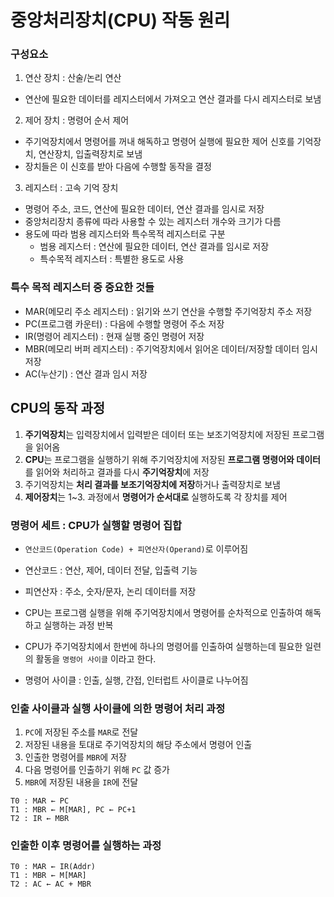 # 중앙처리장치(CPU) 작동 원리

### 구성요소

1. 연산 장치 : 산술/논리 연산


- 연산에 필요한 데이터를 레지스터에서 가져오고 연산 결과를 다시 레지스터로 보냄

2. 제어 장치 : 명령어 순서 제어 

- 주기억장치에서 명령어를 꺼내 해독하고 명령어 실행에 필요한 제어 신호를 기억장치, 연산장치, 입출력장치로 보냄
- 장치들은 이 신호를 받아 다음에 수행할 동작을 결정

3. 레지스터 : 고속 기억 장치

- 명령어 주소, 코드, 연산에 필요한 데이터, 연산 결과를 임시로 저장
- 중앙처리장치 종류에 따라 사용할 수 있는 레지스터 개수와 크기가 다름
- 용도에 따라 범용 레지스터와 특수목적 레지스터로 구분
  - 범용 레지스터 : 연산에 필요한 데이터, 연산 결과를 임시로 저장
  - 특수목적 레지스터 : 특별한 용도로 사용
  
  
### 특수 목적 레지스터 중 중요한 것들

- MAR(메모리 주소 레지스터) : 읽기와 쓰기 연산을 수행할 주기억장치 주소 저장
- PC(프로그램 카운터) : 다음에 수행할 명령어 주소 저장
- IR(명령어 레지스터) : 현재 실행 중인 명령어 저장
- MBR(메모리 버퍼 레지스터) : 주기억장치에서 읽어온 데이터/저장할 데이터 임시 저장
- AC(누산기) : 연산 결과 임시 저장

## CPU의 동작 과정

1. **주기억장치**는 입력장치에서 입력받은 데이터 또는 보조기억장치에 저장된 프로그램을 읽어옴
2. **CPU**는 프로그램을 실행하기 위해 주기억장치에 저장된 **프로그램 명령어와 데이터**를 읽어와
처리하고 결과를 다시 **주기억장치**에 저장
3. 주기억장치는 **처리 결과를 보조기억장치에 저장**하거나 출력장치로 보냄
4. **제어장치**는 1~3. 과정에서 **명령어가 순서대로** 실행하도록 각 장치를 제어


### 명령어 세트 : CPU가 실행할 명령어 집합
- ``연산코드(Operation Code) + 피연산자(Operand)``로 이루어짐
- 연산코드 : 연산, 제어, 데이터 전달, 입출력 기능
- 피연산자 : 주소, 숫자/문자, 논리 데이터를 저장

- CPU는 프로그램 실행을 위해 주기억장치에서 명령어를 순차적으로 인출하여 해독하고 실행하는 과정 반복
- CPU가 주기억장치에서 한번에 하나의 명령어를 인출하여 실행하는데 필요한 일련의 활동을
``명령어 사이클`` 이라고 한다.
- 명령어 사이클 : 인출, 실행, 간접, 인터럽트 사이클로 나누어짐

### 인출 사이클과 실행 사이클에 의한 명령어 처리 과정

1. ``PC``에 저장된 주소를 ``MAR``로 전달
2. 저장된 내용을 토대로 주기억장치의 해당 주소에서 명령어 인출
3. 인출한 명령어를 ``MBR``에 저장
4. 다음 명령어를 인출하기 위해 ``PC`` 값 증가
5. ``MBR``에 저장된 내용을 ``IR``에 전달

```
T0 : MAR ← PC
T1 : MBR ← M[MAR], PC ← PC+1
T2 : IR ← MBR
```

### 인출한 이후 명령어를 실행하는 과정

```
T0 : MAR ← IR(Addr)
T1 : MBR ← M[MAR]
T2 : AC ← AC + MBR
```
